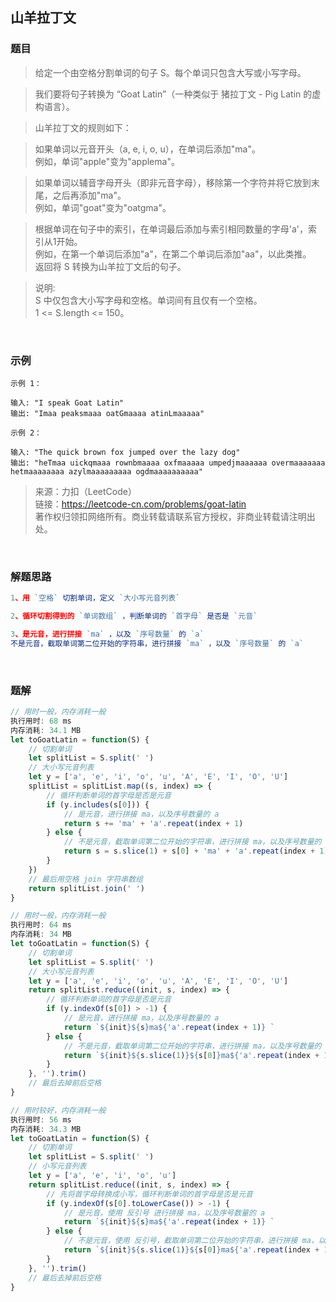 ## 山羊拉丁文

### 题目

>给定一个由空格分割单词的句子 S。每个单词只包含大写或小写字母。

>我们要将句子转换为 “Goat Latin”（一种类似于 猪拉丁文 - Pig Latin 的虚构语言）。

>山羊拉丁文的规则如下：

>如果单词以元音开头（a, e, i, o, u），在单词后添加"ma"。<br>
例如，单词"apple"变为"applema"。

>如果单词以辅音字母开头（即非元音字母），移除第一个字符并将它放到末尾，之后再添加"ma"。<br>
例如，单词"goat"变为"oatgma"。

>根据单词在句子中的索引，在单词最后添加与索引相同数量的字母'a'，索引从1开始。<br>
例如，在第一个单词后添加"a"，在第二个单词后添加"aa"，以此类推。<br>
返回将 S 转换为山羊拉丁文后的句子。


>说明:<br>
S 中仅包含大小写字母和空格。单词间有且仅有一个空格。<br>
1 <= S.length <= 150。
<br>

### 示例
```
示例 1：

输入: "I speak Goat Latin"
输出: "Imaa peaksmaaa oatGmaaaa atinLmaaaaa"
```

```
示例 2：

输入: "The quick brown fox jumped over the lazy dog"
输出: "heTmaa uickqmaaa rownbmaaaa oxfmaaaaa umpedjmaaaaaa overmaaaaaaa hetmaaaaaaaa azylmaaaaaaaaa ogdmaaaaaaaaaa"
```

>来源：力扣（LeetCode）<br>
链接：https://leetcode-cn.com/problems/goat-latin<br>
著作权归领扣网络所有。商业转载请联系官方授权，非商业转载请注明出处。

<br>

### 解题思路
```javascript
1、用 `空格` 切割单词，定义 `大小写元音列表`

2、循环切割得到的 `单词数组` ，判断单词的 `首字母` 是否是 `元音`

3、是元音，进行拼接 `ma` ，以及 `序号数量` 的 `a`
不是元音，截取单词第二位开始的字符串，进行拼接 `ma` ，以及 `序号数量` 的 `a`
```

<br>

### 题解
```javascript
// 用时一般，内存消耗一般
执行用时: 68 ms
内存消耗: 34.1 MB
let toGoatLatin = function(S) {
    // 切割单词
    let splitList = S.split(' ')
    // 大小写元音列表
    let y = ['a', 'e', 'i', 'o', 'u', 'A', 'E', 'I', 'O', 'U']
    splitList = splitList.map((s, index) => {
        // 循环判断单词的首字母是否是元音
        if (y.includes(s[0])) {
            // 是元音，进行拼接 ma，以及序号数量的 a
            return s += 'ma' + 'a'.repeat(index + 1)
        } else {
            // 不是元音，截取单词第二位开始的字符串，进行拼接 ma，以及序号数量的 a
            return s = s.slice(1) + s[0] + 'ma' + 'a'.repeat(index + 1)
        }
    })
    // 最后用空格 join 字符串数组
    return splitList.join(' ')
}
```

```javascript
// 用时一般，内存消耗一般
执行用时: 64 ms
内存消耗: 34 MB
let toGoatLatin = function(S) {
    // 切割单词
    let splitList = S.split(' ')
    // 大小写元音列表
    let y = ['a', 'e', 'i', 'o', 'u', 'A', 'E', 'I', 'O', 'U']
    return splitList.reduce((init, s, index) => {
        // 循环判断单词的首字母是否是元音
        if (y.indexOf(s[0]) > -1) {
            // 是元音，进行拼接 ma，以及序号数量的 a
            return `${init}${s}ma${'a'.repeat(index + 1)} `
        } else {
            // 不是元音，截取单词第二位开始的字符串，进行拼接 ma，以及序号数量的 a
            return `${init}${s.slice(1)}${s[0]}ma${'a'.repeat(index + 1)} `
        }
    }, '').trim()
    // 最后去掉前后空格
}
```

```javascript
// 用时较好，内存消耗一般
执行用时: 56 ms
内存消耗: 34.3 MB
let toGoatLatin = function(S) {
    // 切割单词
    let splitList = S.split(' ')
    // 小写元音列表
    let y = ['a', 'e', 'i', 'o', 'u'] 
    return splitList.reduce((init, s, index) => {
        // 先将首字母转换成小写，循环判断单词的首字母是否是元音
        if (y.indexOf(s[0].toLowerCase()) > -1) {
            // 是元音，使用 反引号 进行拼接 ma，以及序号数量的 a
            return `${init}${s}ma${'a'.repeat(index + 1)} `
        } else {
            // 不是元音，使用 反引号，截取单词第二位开始的字符串，进行拼接 ma，以及序号数量的 a
            return `${init}${s.slice(1)}${s[0]}ma${'a'.repeat(index + 1)} `
        }
    }, '').trim()
    // 最后去掉前后空格
}
```
<br>